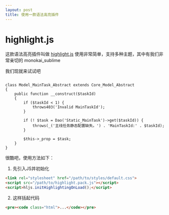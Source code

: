 ```yaml
---
layout: post
title: 使用一款语法高亮插件
---
```


# highlight.js

这款语法高亮插件叫做 [highlight.js](https://highlightjs.org/)
使用非常简单，支持多种主题，其中有我们非常亲切的 monokai_sublime 

我们现就来试试吧

<pre><code class="php">
class Model_MainTask_Abstract extends Core_Model_Abstract
{
    public function __construct($taskId)
    {
        if ($taskId < 1) {
            throws403('Invalid MainTaskId');
        }

        if (! $task = Dao('Static_MainTask')->get($taskId)) {
            throws(_('主线任务静态配置缺失。') . 'MainTaskId:' . $taskId);
        }

        $this->_prop = $task;
    }
}
</code></pre>

很酷吧，使用方法如下：

1. 先引入JS并初始化
```html
<link rel="stylesheet" href="/path/to/styles/default.css">
<script src="/path/to/highlight.pack.js"></script>
<script>hljs.initHighlightingOnLoad();</script>
```

2. 这样括起代码
```html
<pre><code class="html">...</code></pre>
```